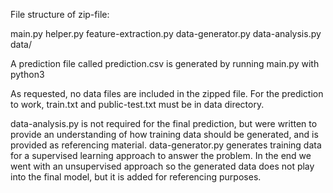 File structure of zip-file:

main.py
helper.py
feature-extraction.py
data-generator.py
data-analysis.py
data/


A prediction file called prediction.csv is generated by running main.py with python3

As requested, no data files are included in the zipped file. For the prediction to work, train.txt and public-test.txt must be in data directory.

data-analysis.py is not required for the final prediction, but were written to provide an understanding of how training data should be generated, and is provided as referencing material.
data-generator.py generates training data for a supervised learning approach to answer the problem. In the end we went with an unsupervised approach so the generated data does not play into the final model, but it is added for referencing purposes.





